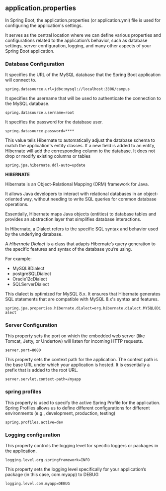 ## application.properties

In Spring Boot, the application.properties (or application.yml) file is used for configuring the application's settings.

It serves as the central location where we can define various properties and configurations related to the application’s behavior, such as database settings, server configuration, logging, and many other aspects of your Spring Boot application.

### Database Configuration

It specifies the URL of the MySQL database that the Spring Boot application will connect to.

``spring.datasource.url=jdbc:mysql://localhost:3306/campus`` 


It specifies the username that will be used to authenticate the connection to the MySQL database.

``spring.datasource.username=root``


It specifies the password for the database user.

``spring.datasource.password=****``

This value tells Hibernate to automatically adjust the database schema to match the application's entity classes. If a new field is added to an entity, Hibernate will add the corresponding column to the database. It does not drop or modify existing columns or tables

``spring.jpa.hibernate.ddl-auto=update``

**HIBERNATE**

Hibernate is an Object-Relational Mapping (ORM) framework for Java.

It allows Java developers to interact with relational databases in an object-oriented way, without needing to write SQL queries for common database operations. 

Essentially, Hibernate maps Java objects (entities) to database tables and provides an abstraction layer that simplifies database interactions.

In Hibernate, a Dialect refers to the specific SQL syntax and behavior used by the underlying database. 

A *Hibernate Dialect* is a class that adapts Hibernate’s query generation to the specific features and syntax of the database you’re using.

For example:

- MySQL8Dialect
- postgreSQLDialect
- Oracle12cDialect
- SQLServerDialect

This dialect is optimized for MySQL 8.x. It ensures that Hibernate generates SQL statements that are compatible with MySQL 8.x's syntax and features.

``spring.jpa.properties.hibernate.dialect=org.hibernate.dialect.MYSQL8Dialect``

### Server Configuration

This property sets the port on which the embedded web server (like Tomcat, Jetty, or Undertow) will listen for incoming HTTP requests.

``server.port=8080``

This property sets the context path for the application. The context path is the base URL under which your application is hosted. It is essentially a prefix that is added to the root URL.

``server.servlet.context-path=/myapp``

### spring profiles

This property is used to specify the active Spring Profile for the application. Spring Profiles allows us to define different configurations for different environments (e.g., development, production, testing)

``spring.profiles.active=dev``

### Logging configuration

This property controls the logging level for specific loggers or packages in the application.

``logging.level.org.springframework=INFO``

This property sets the logging level specifically for your application’s package (in this case, com.myapp) to DEBUG

``logging.level.com.myapp=DEBUG``
